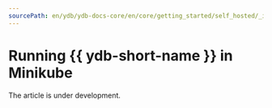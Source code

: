 ```yaml
---
sourcePath: en/ydb/ydb-docs-core/en/core/getting_started/self_hosted/_includes/ydb_minikube.md
---
```

# Running {{ ydb-short-name }} in Minikube

The article is under development.

